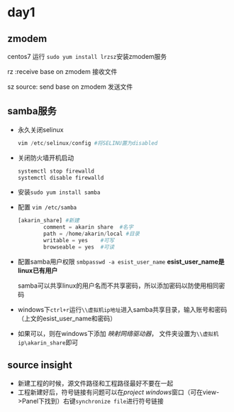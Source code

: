 # day1

## zmodem

centos7 运行 `sudo yum install lrzsz`安装zmodem服务

rz :receive base on zmodem 接收文件

sz source: send base on zmodem 发送文件



## samba服务

- 永久关闭selinux

  ```python
  vim /etc/selinux/config #将SELINU置为disabled
  ```

- 关闭防火墙开机启动

  ```c
  systemctl stop firewalld
  systemctl disable firewalld
  ```

- 安装`sudo yum install samba `

- 配置 `vim /etc/samba`

  ```python
  [akarin_share] #新建
          comment = akarin share  #名字
          path = /home/akarin/local #目录
          writable = yes	#可写
          browseable = yes	#可读
  
  ```

- 配置samba用户权限 `smbpasswd -a esist_user_name`  **esist_user_name是linux已有用户**

  samba可以共享linux的用户名而不共享密码，所以添加密码以防使用相同密码

- windows下`ctrl+r`运行`\\虚拟机ip地址`进入samba共享目录，输入账号和密码（上文的esist_user_name和密码）

- 如果可以，则在windows下添加 *映射网络驱动器*， 文件夹设置为`\\虚拟机ip\akarin_share`即可



## source insight

- 新建工程的时候，源文件路径和工程路径最好不要在一起
- 工程新建好后，符号链接有问题可以在*project windows*窗口（可在view->Panel下找到）右键`synchronize file`进行符号链接